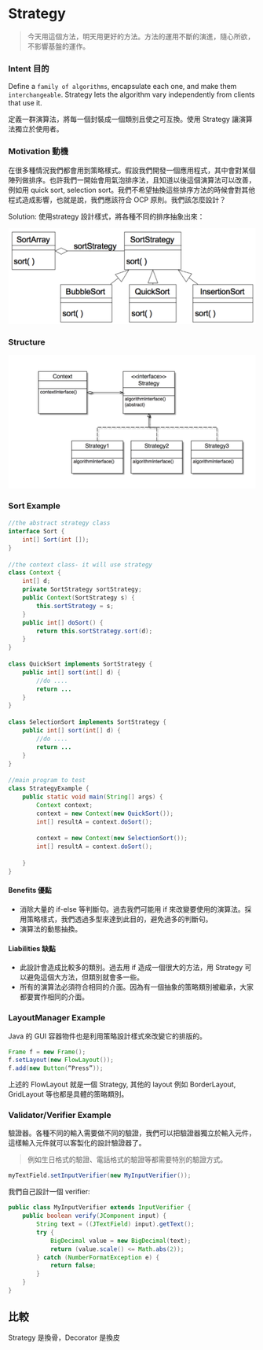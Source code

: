 # Strategy

> 今天用這個方法，明天用更好的方法。方法的運用不斷的演進，隨心所欲，不影響基盤的運作。

### Intent 目的
Define a `family of algorithms`, encapsulate each one, and make them `interchangeable`. Strategy lets the algorithm vary independently from clients that use it. 

定義一群演算法，將每一個封裝成一個類別且使之可互換。使用 Strategy 讓演算法獨立於使用者。

### Motivation 動機

在很多種情況我們都會用到策略樣式。假設我們開發一個應用程式，其中會對某個陣列做排序。也許我們一開始會用氣泡排序法，且知道以後這個演算法可以改善，例如用 quick sort, selection sort。我們不希望抽換這些排序方法的時候會對其他程式造成影響，也就是說，我們應該符合 OCP 原則。我們該怎麼設計？

Solution: 使用strategy 設計樣式，將各種不同的排序抽象出來：


![](images/dp/StrategySort.png)

### Structure

![](images/dp/StrategyStr.png)


### Sort Example

```java
//the abstract strategy class
interface Sort {
    int[] Sort(int []); 
}

//the context class- it will use strategy
class Context {
	int[] d;
    private SortStrategy sortStrategy; 
    public Context(SortStrategy s) {
        this.sortStrategy = s;
    } 
    public int[] doSort() {
        return this.sortStrategy.sort(d);
    }
}

class QuickSort implements SortStrategy {
    public int[] sort(int[] d) {
    	//do ....
    	return ...
    }
} 

class SelectionSort implements SortStrategy {
    public int[] sort(int[] d) {
    	//do ....
    	return ...
    }
} 

//main program to test
class StrategyExample {
    public static void main(String[] args) {
        Context context; 
        context = new Context(new QuickSort());
        int[] resultA = context.doSort(); 

        context = new Context(new SelectionSort());
        int[] resultA = context.doSort(); 

    }
}
```

#### Benefits 優點
- 消除大量的 if-else 等判斷句。過去我們可能用 if 來改變要使用的演算法。採用策略樣式，我們透過多型來達到此目的，避免過多的判斷句。
- 演算法的動態抽換。

#### Liabilities 缺點
- 此設計會造成比較多的類別。過去用 if 造成一個很大的方法，用 Strategy 可以避免這個大方法，但類別就會多一些。
- 所有的演算法必須符合相同的介面。因為有一個抽象的策略類別被繼承，大家都要實作相同的介面。


### LayoutManager Example

Java 的 GUI 容器物件也是利用策略設計樣式來改變它的排版的。

```java
Frame f = new Frame(); 
f.setLayout(new FlowLayout()); 
f.add(new Button(“Press”)); 
```
上述的 FlowLayout 就是一個 Strategy, 其他的 layout 例如 BorderLayout, GridLayout 等也都是具體的策略類別。

### Validator/Verifier Example

驗證器。各種不同的輸入需要做不同的驗證，我們可以把驗證器獨立於輸入元件，這樣輸入元件就可以客製化的設計驗證器了。

> 例如生日格式的驗證、電話格式的驗證等都需要特別的驗證方式。

```java
myTextField.setInputVerifier(new MyInputVerifier());
```
我們自己設計一個 verifier: 

```java
public class MyInputVerifier extends InputVerifier {
    public boolean verify(JComponent input) {
        String text = ((JTextField) input).getText();
        try {
            BigDecimal value = new BigDecimal(text);
            return (value.scale() <= Math.abs(2)); 
        } catch (NumberFormatException e) {
            return false;
        }
    }
}
```

## 比較 ##

Strategy 是換骨，Decorator 是換皮
